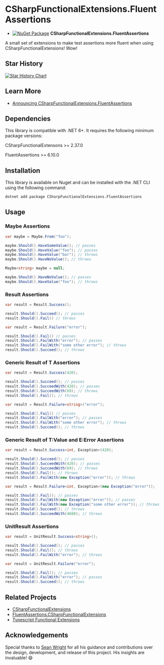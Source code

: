 # CSharpFunctionalExtensions.FluentAssertions

- [![NuGet Package](https://img.shields.io/nuget/v/CSharpFunctionalExtensions.FluentAssertions.svg)](https://www.nuget.org/packages/CSharpFunctionalExtensions.FluentAssertions) **CSharpFunctionalExtensions.FluentAssertions**

A small set of extensions to make test assertions more fluent when using CSharpFunctionalExtensions! Wow!

## Star History

<a href="https://star-history.com/#NitroDevs/CSharpFunctionalExtensions.FluentAssertions&Date">
  <picture>
    <source media="(prefers-color-scheme: dark)" srcset="https://api.star-history.com/svg?repos=NitroDevs/CSharpFunctionalExtensions.FluentAssertions&type=Date&theme=dark" />
    <source media="(prefers-color-scheme: light)" srcset="https://api.star-history.com/svg?repos=NitroDevs/CSharpFunctionalExtensions.FluentAssertions&type=Date" />
    <img alt="Star History Chart" src="https://api.star-history.com/svg?repos=NitroDevs/CSharpFunctionalExtensions.FluentAssertions&type=Date" />
  </picture>
</a>

## Learn More

* [Announcing CSharpFunctionalExtensions.FluentAssertions](https://www.kylemcmaster.com/blog/announcing-csharpfunctionalextensions-fluentassertions)

## Dependencies

This library is compatible with .NET 6+. It requires the following minimum package versions:

CSharpFunctionalExtensons >= 2.37.0

FluentAssertions >= 6.10.0

## Installation

This library is available on Nuget and can be installed with the .NET CLI using the following command:

```bash
dotnet add package CSharpFunctionalExtensions.FluentAssertions
```

## Usage

### Maybe Assertions

```csharp
var maybe = Maybe.From("foo");

maybe.Should().HaveSomeValue(); // passes
maybe.Should().HaveValue("foo"); // passes
maybe.Should().HaveValue("bar"); // throws
maybe.Should().HaveNoValue(); // throws
```

```csharp
Maybe<string> maybe = null;

maybe.Should().HaveNoValue(); // passes
maybe.Should().HaveValue("foo"); // throws
```

### Result Assertions 

```csharp
var result = Result.Success();

result.Should().Succeed(); // passes
result.Should().Fail() // throws
```

```csharp
var result = Result.Failure("error");

result.Should().Fail() // passes
result.Should().FailWith("error"); // passes
result.Should().FailWith("some other error"); // throws
result.Should().Succeed(); // throws
```

### Generic Result of T Assertions

```csharp
var result = Result.Success(420);

result.Should().Succeed(); // passes
result.Should().SucceedWith(420); // passes
result.Should().SucceedWith(69); // throws
result.Should().Fail(); // throws
```

```csharp
var result = Result.Failure<string>("error");

result.Should().Fail() // passes
result.Should().FailWith("error"); // passes
result.Should().FailWith("some other error"); // throws
result.Should().Succeed(); // throws
```

### Generic Result of T:Value and E:Error Assertions

```csharp
var result = Result.Success<int, Exception>(420);

result.Should().Succeed(); // passes
result.Should().SucceedWith(420); // passes
result.Should().SucceedWith(69); // throws
result.Should().Fail(); // throws
result.Should().FailWith(new Exception("error")); // throws
```

```csharp
var result = Result.Failure<int, Exception>(new Exception("error"));

result.Should().Fail(); // passes
result.Should().FailWith(new Exception("error")); // passes
result.Should().FailWith(new Exception("some other error")); // throws
result.Should().Succeed(); // throws
result.Should().SucceedWith(4680); // throws
```

### UnitResult Assertions

```csharp
var result = UnitResult.Success<string>();

result.Should().Succeed(); // passes
result.Should().Fail(); // throws
result.Should().FailWith("error"); // throws
```

```csharp
var result = UnitResult.Failure("error");

result.Should().Fail(); // passes
result.Should().FailWith("error"); // passes
result.Should().Succeed(); // throws
```

## Related Projects

* [CSharpFunctionalExtensions](https://github.com/vkhorikov/CSharpFunctionalExtensions)
* [FluentAssertions.CSharpFunctionalExtensions](https://github.com/pedromtcosta/FluentAssertions.CSharpFunctionalExtensions)
* [Typescript Functional Extensions](https://github.com/seangwright/typescript-functional-extensions)

## Acknowledgements

Special thanks to [Sean Wright](https://github.com/seangwright) for all his guidance and contributions over the design, development, and release of this project. His insights are invaluable! :smile: 
